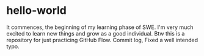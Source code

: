 # hello-world
It commences, the beginning of my learning phase of SWE. I'm very much excited to learn new things and grow as a good individual. Btw this is a repository for just practicing GitHub Flow.
Commit log,
Fixed a well intended typo.
